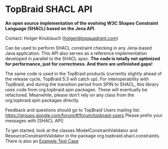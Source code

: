 # TopBraid SHACL API

**An open source implementation of the evolving W3C Shapes Constraint Language (SHACL) based on the Jena API.**

Contact: Holger Knublauch (holger@topquadrant.com)

Can be used to perform SHACL constraint checking in any Jena-based Java application.
This API also serves as a reference implementation developed in parallel to the SHACL spec.
**The code is totally not optimized for performance, just for correctness. And there are unfinished gaps!**

The same code is used in the TopBraid products (currently slightly ahead of the release cycle, TopBraid 5.3 will catch up).
For interoperability with TopBraid, and during the transition period from SPIN to SHACL, this library
uses code from org.topbraid.spin packages. These will eventually be refactored.
Meanwhile, please don't rely on any class from the org.topbraid.spin packages directly. 

Feedback and questions should go to TopBraid Users mailing list:
https://groups.google.com/forum/#!forum/topbraid-users
Please prefix your messages with [SHACL API]

To get started, look at the classes ModelConstraintValidator and ResourceConstraintValidator in
the package org.topbraid.shacl.constraints. There is also an [Example Test Case](../master/src/test/java/org/topbraid/shacl/ValidationExample.java)

